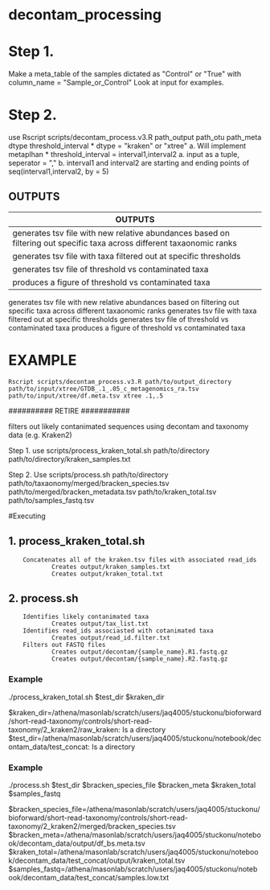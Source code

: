 # decontam_processing

# Step 1.
Make a meta_table of the samples dictated as "Control" or "True" with column_name = "Sample_or_Control"
    Look at input for examples.

# Step 2.
use Rscript scripts/decontam_process.v3.R path_output path_otu path_meta dtype threshold_interval
    * dtype = "kraken" or "xtree"
        a. Will implement metaplhan
    * threshold_interval = interval1,interval2
        a. input as a tuple, seperator = ","
        b. interval1 and interval2 are starting and ending points of seq(interval1,interval2, by = 5)

## OUTPUTS

| OUTPUTS |
| --- |
| generates tsv file with new relative abundances based on filtering out specific taxa across different taxaonomic ranks |
| generates tsv file with taxa filtered out at specific thresholds |
| generates tsv file of threshold vs contaminated taxa |
| produces a figure of threshold vs contaminated taxa |
generates tsv file with new relative abundances based on filtering out specific taxa across different taxaonomic ranks
generates tsv file with taxa filtered out at specific thresholds
generates tsv file of threshold vs contaminated taxa
produces a figure of threshold vs contaminated taxa


# EXAMPLE
    Rscript scripts/decontam_process.v3.R path/to/output_directory path/to/input/xtree/GTDB_.1_.05_c_metagenomics_ra.tsv path/to/input/xtree/df.meta.tsv xtree .1,.5



########## RETIRE ###########


filters out likely contanimated sequences using decontam and taxonomy data (e.g. Kraken2)

Step 1.
use scripts/process_kraken_total.sh path/to/directory path/to/directory/kraken_samples.txt

Step 2.
Use scripts/process.sh path/to/directory path/to/taxaonomy/merged/bracken_species.tsv path/to/merged/bracken_metadata.tsv path/to/kraken_total.tsv path/to/samples_fastq.tsv


#Executing
## 1. process_kraken_total.sh
        Concatenates all of the kraken.tsv files with associated read_ids
                Creates output/kraken_samples.txt
                Creates output/kraken_total.txt
## 2. process.sh
        Identifies likely contanimated taxa
                Creates output/tax_list.txt
        Identifies read_ids associasted with cotanimated taxa
                Creates output/read_id.filter.txt
        Filters out FASTQ files
                Creates output/decontam/{sample_name}.R1.fastq.gz
                Creates output/decontam/{sample_name}.R2.fastq.gz

### Example
./process_kraken_total.sh $test_dir $kraken_dir

$kraken_dir=/athena/masonlab/scratch/users/jaq4005/stuckonu/bioforward/short-read-taxonomy/controls/short-read-taxonomy/2_kraken2/raw_kraken: Is a directory
$test_dir=/athena/masonlab/scratch/users/jaq4005/stuckonu/notebook/decontam_data/test_concat: Is a directory

### Example
./process.sh $test_dir $bracken_species_file $bracken_meta $kraken_total $samples_fastq 

$bracken_species_file=/athena/masonlab/scratch/users/jaq4005/stuckonu/bioforward/short-read-taxonomy/controls/short-read-taxonomy/2_kraken2/merged/bracken_species.tsv
$bracken_meta=/athena/masonlab/scratch/users/jaq4005/stuckonu/notebook/decontam_data/output/df_bs.meta.tsv
$kraken_total=/athena/masonlab/scratch/users/jaq4005/stuckonu/notebook/decontam_data/test_concat/output/kraken_total.tsv
$samples_fastq=/athena/masonlab/scratch/users/jaq4005/stuckonu/notebook/decontam_data/test_concat/samples.low.txt

